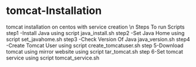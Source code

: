 # tomcat-Installation
tomcat installation on centos with service creation \n
Steps To run Scripts 
step1 -Install Java using script java_install.sh
step2 -Set Java Home using script set_javahome.sh
step3 -Check Version Of Java java_version.sh
step4 -Create Tomcat User using script create_tomcatuser.sh
step 5-Download tomcat using mirror website using script tar_tomcat.sh
step 6-Set tomcat service using script tomcat_service.sh
